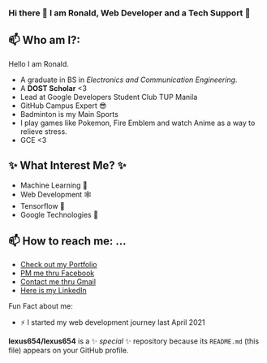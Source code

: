 ### Hi there 👋 I am Ronald, Web Developer and a Tech Support :green_heart:

## 📫 Who am I?: 
  Hello I am Ronald.
  - A graduate in BS in *Electronics and Communication Engineering*.
  - A **DOST Scholar** <3 
  - Lead at Google Developers Student Club TUP Manila
  - GitHub Campus Expert 😎
  - Badminton is my Main Sports
  - I play games like Pokemon, Fire Emblem and watch Anime as a way to relieve stress. 
  -  GCE <3 

## ✨ What Interest Me? ✨
-  Machine Learning 🤖
-  Web Development 🕸
-  Tensorflow 💪
-  Google Technologies 🤗

## 📫 How to reach me: ...
- [Check out my Portfolio](https://ronald-dev.vercel.app/)
- [PM me thru Facebook](https://www.facebook.com/Lexus654)
- [Contact me thru Gmail](laz.ronald.b@gmail.com)
- [Here is my LinkedIn](https://www.linkedin.com/in/ronald-laz-a04991299/)


Fun Fact about me:
- ⚡ I started my web development journey last April 2021

**lexus654/lexus654** is a ✨ _special_ ✨ repository because its `README.md` (this file) appears on your GitHub profile.


